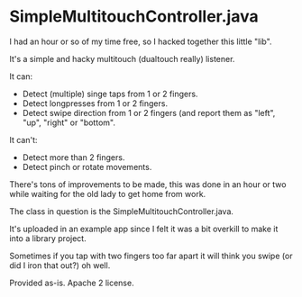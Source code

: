SimpleMultitouchController.java
===================

I had an hour or so of my time free, so I hacked together this little "lib".

It's a simple and hacky multitouch (dualtouch really) listener.

It can:

- Detect (multiple) singe taps from 1 or 2 fingers.
- Detect longpresses from 1 or 2 fingers.
- Detect swipe direction from 1 or 2 fingers (and report them as "left", "up", "right" or "bottom".

It can't:

- Detect more than 2 fingers.
- Detect pinch or rotate movements.

There's tons of improvements to be made, this was done in an hour or two while waiting for the old lady to get home from work.

The class in question is the SimpleMultitouchController.java.

It's uploaded in an example app since I felt it was a bit overkill to make it into a library project.

Sometimes if you tap with two fingers too far apart it will think you swipe (or did I iron that out?) oh well.

Provided as-is.
Apache 2 license.

